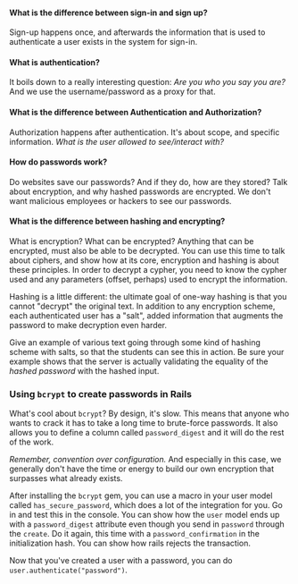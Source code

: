 
#### What is the difference between sign-in and sign up?

Sign-up happens once, and afterwards the information that is used to authenticate a user exists in the system for sign-in.

#### What is authentication?

It boils down to a really interesting question: _Are you who you say you are?_ And we use the username/password as a proxy for that.

#### What is the difference between Authentication and Authorization?

Authorization happens after authentication. It's about scope, and specific information. _What is the user allowed to see/interact with?_

#### How do passwords work?

Do websites save our passwords? And if they do, how are they stored? Talk about encryption, and why hashed passwords are encrypted. We don't want malicious employees or hackers to see our passwords.

#### What is the difference between hashing and encrypting?

What is encryption? What can be encrypted? Anything that can be encrypted, must also be able to be decrypted. You can use this time to talk about ciphers, and show how at its core, encryption and hashing is about these principles. In order to decrypt a cypher, you need to know the cypher used and any parameters \(offset, perhaps\) used to encrypt the information.

Hashing is a little different: the ultimate goal of one-way hashing is that you cannot "decrypt" the original text. In addition to any encryption scheme, each authenticated user has a "salt", added information that augments the password to make decryption even harder.

Give an example of various text going through some kind of hashing scheme with salts, so that the students can see this in action. Be sure your example shows that the server is actually validating the equality of the _hashed password_ with the hashed input.

### Using `bcrypt` to create passwords in Rails

What's cool about `bcrypt`? By design, it's slow. This means that anyone who wants to crack it has to take a long time to brute-force passwords. It also allows you to define a column called `password_digest` and it will do the rest of the work.

_Remember, convention over configuration._ And especially in this case, we generally don't have the time or energy to build our own encryption that surpasses what already exists.

After installing the `bcrypt` gem, you can use a macro in your user model called `has_secure_password`, which does a lot of the integration for you. Go in and test this in the console. You can show how the `user` model ends up with a `password_digest` attribute even though you send in `password` through the `create`. Do it again, this time with a `password_confirmation` in the initialization hash. You can show how rails rejects the transaction.

Now that you've created a user with a password, you can do `user.authenticate("password")`.


